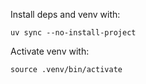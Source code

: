 Install deps and venv with:
```
uv sync --no-install-project
```
Activate venv with:
```
source .venv/bin/activate
```